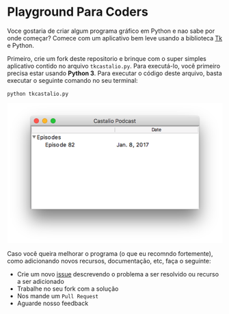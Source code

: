# Playground Para Coders

Voce gostaria de criar algum programa gráfico em Python e nao sabe por onde começar? Comece com um aplicativo bem leve usando a biblioteca [Tk](https://docs.python.org/3.3/library/tk.html) e Python.

Primeiro, crie um fork deste repositorio e brinque com o super simples aplicativo contido no arquivo `tkcastalio.py`. Para executá-lo, você primeiro precisa estar usando **Python 3**. Para executar o código deste arquivo, basta executar o seguinte comando no seu terminal:

    python tkcastalio.py

![screenshot](https://github.com/CastalioPodcast/playground/blob/master/Screenshot%202017-01-05%2014.55.06.png)

Caso você queira melhorar o programa (o que eu recomndo fortemente), como adicionando novos recursos, documentação, etc, faça o seguinte:
* Crie um novo [issue](https://github.com/omaciel/playground/issues/new) descrevendo o problema a ser resolvido ou recurso a ser adicionado
* Trabalhe no seu fork com a solução
* Nos mande um `Pull Request`
* Aguarde nosso feedback

